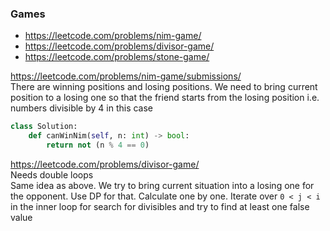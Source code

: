 ### Games

* https://leetcode.com/problems/nim-game/
* https://leetcode.com/problems/divisor-game/
* https://leetcode.com/problems/stone-game/

https://leetcode.com/problems/nim-game/submissions/ <br />
There are winning positions and losing positions. We need to bring current position to a losing one so that the friend starts from the losing position i.e. numbers divisible by 4 in this case <br />
```py
class Solution:
    def canWinNim(self, n: int) -> bool:
        return not (n % 4 == 0)
```

https://leetcode.com/problems/divisor-game/ <br />
Needs double loops <br />
Same idea as above. We try to bring current situation into a losing one for the opponent. Use DP for that. Calculate one by one. Iterate over `0 < j < i` in the inner loop for search for divisibles and try to find at least one false value
